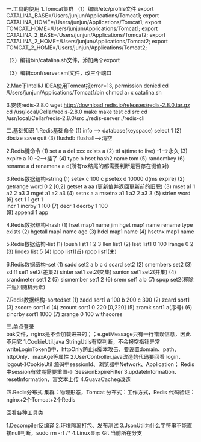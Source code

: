 一.工具的使用
1.Tomcat集群
（1）编辑/etc/profile文件
    export CATALINA_BASE=/Users/junjun/Applications/Tomcat1;
    export CATALINA_HOME=/Users/junjun/Applications/Tomcat1;
    export TOMCAT_HOME=/Users/junjun/Applications/Tomcat1;
    export CATALINA_2_BASE=/Users/junjun/Applications/Tomcat2;
    export CATALINA_2_HOME=/Users/junjun/Applications/Tomcat2;
    export TOMCAT_2_HOME=/Users/junjun/Applications/Tomcat2;
    
（2）编辑bin/catalina.sh文件，添加两个export

（3）编辑conf/server.xml文件，改三个端口

2.Mac下IntelliJ IDEA使用Tomcat报error=13, permission denied
    cd /Users/junjun/Applications/Tomcat1/bin
    chmod a+x catalina.sh

3.安装redis-2.8.0
    wget http://download.redis.io/releases/redis-2.8.0.tar.gz
    cd /usr/local/Cellar/redis-2.8.0
    make
    make test
    cd src          cd /usr/local/Cellar/redis-2.8.0/src
    ./redis-server  ./redis-cli
    
二.基础知识
1.Redis基础命令
   (1) info --> database(keyspace)      select 1
   (2) dbsize    save   quit
   (3) flushdb  flushall-->清空
   
2.Redis键命令
    (1) set a a     del xxx     exists a
    (2) ttl a(time to live)     -1-->永久
    (3) expire a 10             -2-->挂了
    (4) type b      hset hash2 name tom
    (5) randomkey
    (6) rename a d      renamenx a d(所有nx结尾的都需要判断是否存在键值对)
  
3.Redis数据结构-string
    (1) setex c 100 c   psetex d 10000 d(ms expire)
    (2) getrange word 0 2   [0,2]
        getset a aa (更新值并返回更新前的旧职)
    (3) mset a1 1 a2 2 a3 3     mget a1 a2 a3
    (4) setnx a a            msetnx a1 1 a2 2 a3 3
    (5) strlen word
    (6) set 1 1     get 1   
        incr 1  incrby 1 100
    (7) decr 1  decrby 1 100   
    (8) append 1 app
    
4.Redis数据结构-hash
    (1) hset map1 name jim      hget map1 name  rename  type  exists
    (2) hgetall map1 name age
    (3) hdel map1 name
    (4) hsetnx map1 name

5.Redis数据结构-list
    (1) lpush list1 1 2 3       llen list1 
    (2) lset  list1 0 100       lrange 0 2
    (3) lindex list 5
    (4) lpop list1(首)       rpop list1(末)

6.Redis数据结构-set
    (1) sadd set2 a b c d       scard set2
    (2) smembers set2
    (3) sdiff  set1 set2(差集2)
        sinter set1 set2(交集)
        sunion set1 set2(并集)
    (4) srandmeter set1 2
    (5) sismember  set1 2
    (6) srem set1 a b
    (7) spop set2(移除并返回随机元素)

7.Redis数据结构-sortedset
    (1) zadd sort1 a 100 b 200 c 300 
    (2) zcard sort1      
    (3) zscore sort1 d
    (4) zcount sort1 0 220      [0,220] 
    (5) zramk sort1 a(序号)
    (6) zincrby sort1 1000 
    (7) zrange 0 100 withscores
 
 
三.单点登录  
    bak文件，nginx是不会加载进来的；；e.getMessage只有一行错误信息，因此不用它
    1.CookieUtil.java 
        StringUtils有空判断，不会报空指针异常
        writeLoginToken()中，httpOnly防止js脚本攻击，要设置domain、path、httpOnly、maxAge等属性
    2.UserController.java改造的代码要回看
        login、logout-》CookieUtil
        源码中sessionId、浏览器中Network、Application；
        Redis中session有效期需要重置-》SessionExpireFilter
    3.updateInformation、resetInformation、富文本上传
    4.GuavaCacheg改造
    
四.Redis分布式
    集群：物理形态，Tomcat
    分布式：工作方式，Redis
    代码验证：nginx+2个Tomcat+2个Redis
    
 回看各种工具类
 
  
1.Decompiler反编译
2.环境隔离打包、发布测试
3.JsonUtil为什么字符串不能直接null判断，sudo rm -rf /*
4.Linux显示 Git 当前所在分支
